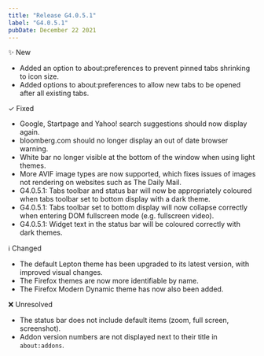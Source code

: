 ```yaml
---
title: "Release G4.0.5.1"
label: "G4.0.5.1"
pubDate: December 22 2021
---
```


✨ New

* Added an option to about:preferences to prevent pinned tabs shrinking to icon size.
* Added options to about:preferences to allow new tabs to be opened after all existing tabs.

✓ Fixed

* Google, Startpage and Yahoo! search suggestions should now display again.
* bloomberg.com should no longer display an out of date browser warning.
* White bar no longer visible at the bottom of the window when using light themes.
* More AVIF image types are now supported, which fixes issues of images not rendering on websites such as The Daily Mail.
* G4.0.5.1: Tabs toolbar and status bar will now be appropriately coloured when tabs toolbar set to bottom display with a dark theme.
* G4.0.5.1: Tabs toolbar set to bottom display will now collapse correctly when entering DOM fullscreen mode (e.g. fullscreen video).
* G4.0.5.1: Widget text in the status bar will be coloured correctly with dark themes.

ℹ️ Changed

* The default Lepton theme has been upgraded to its latest version, with improved visual changes.
* The Firefox themes are now more identifiable by name.
* The Firefox Modern Dynamic theme has now also been added.

❌ Unresolved

* The status bar does not include default items (zoom, full screen, screenshot).
* Addon version numbers are not displayed next to their title in `about:addons`.
